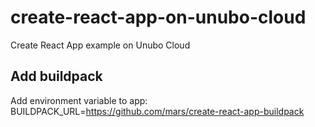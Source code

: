 # create-react-app-on-unubo-cloud
Create React App example on Unubo Cloud

## Add buildpack
Add environment variable to app:
BUILDPACK_URL=https://github.com/mars/create-react-app-buildpack
